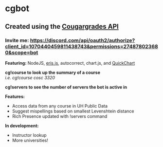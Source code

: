 # cgbot #
## Created using the [Cougargrades API](https://github.com/cougargrades/api#cougargradesapi) ##
### Invite me: https://discord.com/api/oauth2/authorize?client_id=1070440459811438743&permissions=274878023680&scope=bot ###

**Featuring:** NodeJS, [eris,js](https://github.com/abalabahaha/eris#eris-), autocorrect, chart.js, and [QuickChart](https://quickchart.io/)

**cg!course <course name> to look up the summary of a course**\
*i.e. cg!course cosc 3320*

**cg!servers to see the number of servers the bot is active in**

**Features:**
- Access data from any course in UH Public Data
- Suggest mispellings based on smallest Levenshtein distance
- Rich Presence updated with !servers command

**In development:**
- Instructor lookup
- More universities!
